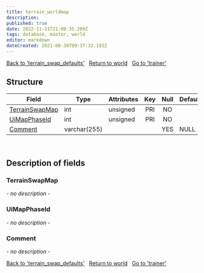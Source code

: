 ```yaml
---
title: terrain_worldmap
description: 
published: true
date: 2022-11-21T21:09:35.209Z
tags: database, master, world
editor: markdown
dateCreated: 2021-08-30T09:37:32.193Z
---
```


<a href="https://trinitycore.info/en/database/master/world/terrain_swap_defaults" class="mt-5 v-btn v-btn--depressed v-btn--flat v-btn--outlined theme--light v-size--default darkblue--text text--lighten-3"><span class="v-btn__content"><i aria-hidden="true" class="v-icon notranslate v-icon--left mdi mdi-arrow-left theme--light"></i><span>Back to 'terrain_swap_defaults'</span></span></a>&nbsp;&nbsp;&nbsp;<a href="https://trinitycore.info/en/database/master/world/home" class="mt-5 v-btn v-btn--depressed v-btn--flat v-btn--outlined theme--light v-size--default darkblue--text text--lighten-3"><span class="v-btn__content"><i aria-hidden="true" class="v-icon notranslate v-icon--left mdi mdi-home-outline theme--light"></i><span>Return to world</span></span></a>&nbsp;&nbsp;&nbsp;<a href="https://trinitycore.info/en/database/master/world/trainer" class="mt-5 v-btn v-btn--depressed v-btn--flat v-btn--outlined theme--light v-size--default darkblue--text text--lighten-3"><span class="v-btn__content"><span>Go to 'trainer'</span><i aria-hidden="true" class="v-icon notranslate v-icon--right mdi mdi-arrow-right theme--light"></i></span></a>

## Structure

| Field | Type | Attributes | Key | Null | Default | Extra | Comment |
| --- | --- | --- | :---: | :---: | --- | --- | --- |
| [TerrainSwapMap](#terrainswapmap) | int | unsigned | PRI | NO |  |  |  |
| [UiMapPhaseId](#uimapphaseid) | int | unsigned | PRI | NO |  |  |  |
| [Comment](#comment) | varchar(255) |  |  | YES | NULL |  |  |
&nbsp;
## Description of fields

### TerrainSwapMap
*- no description -*
&nbsp;

### UiMapPhaseId
*- no description -*
&nbsp;

### Comment
*- no description -*
&nbsp;

<a href="https://trinitycore.info/en/database/master/world/terrain_swap_defaults" class="mt-5 v-btn v-btn--depressed v-btn--flat v-btn--outlined theme--light v-size--default darkblue--text text--lighten-3"><span class="v-btn__content"><i aria-hidden="true" class="v-icon notranslate v-icon--left mdi mdi-arrow-left theme--light"></i><span>Back to 'terrain_swap_defaults'</span></span></a>&nbsp;&nbsp;&nbsp;<a href="https://trinitycore.info/en/database/master/world/home" class="mt-5 v-btn v-btn--depressed v-btn--flat v-btn--outlined theme--light v-size--default darkblue--text text--lighten-3"><span class="v-btn__content"><i aria-hidden="true" class="v-icon notranslate v-icon--left mdi mdi-home-outline theme--light"></i><span>Return to world</span></span></a>&nbsp;&nbsp;&nbsp;<a href="https://trinitycore.info/en/database/master/world/trainer" class="mt-5 v-btn v-btn--depressed v-btn--flat v-btn--outlined theme--light v-size--default darkblue--text text--lighten-3"><span class="v-btn__content"><span>Go to 'trainer'</span><i aria-hidden="true" class="v-icon notranslate v-icon--right mdi mdi-arrow-right theme--light"></i></span></a>
